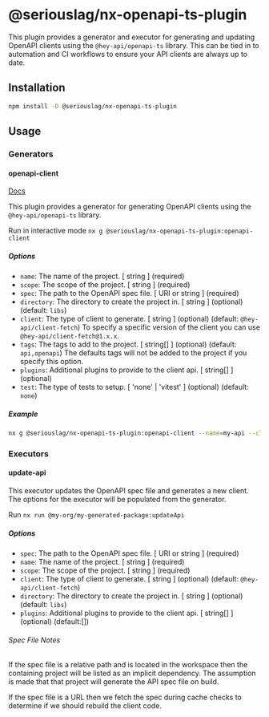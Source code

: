 # @seriouslag/nx-openapi-ts-plugin

This plugin provides a generator and executor for generating and updating OpenAPI clients using the `@hey-api/openapi-ts` library. This can be tied in to automation and CI workflows to ensure your API clients are always up to date.

## Installation

```bash
npm install -D @seriouslag/nx-openapi-ts-plugin
```

## Usage

### Generators

#### openapi-client

[Docs](./src/generators/openapi-client/README.md)

This plugin provides a generator for generating OpenAPI clients using the `@hey-api/openapi-ts` library.

Run in interactive mode `nx g @seriouslag/nx-openapi-ts-plugin:openapi-client`

##### Options

- `name`: The name of the project. [ string ] (required)
- `scope`: The scope of the project. [ string ] (required)
- `spec`: The path to the OpenAPI spec file. [ URI or string ] (required)
- `directory`: The directory to create the project in. [ string ] (optional) (default: `libs`)
- `client`: The type of client to generate. [ string ] (optional) (default: `@hey-api/client-fetch`)
  To specify a specific version of the client you can use `@hey-api/client-fetch@1.x.x`.
- `tags`: The tags to add to the project. [ string[] ] (optional) (default: `api,openapi`)
  The defaults tags will not be added to the project if you specify this option.
- `plugins`: Additional plugins to provide to the client api. [ string[] ] (optional)
- `test`: The type of tests to setup. [ 'none' | 'vitest' ] (optional) (default: `none`)

##### Example

```bash
nx g @seriouslag/nx-openapi-ts-plugin:openapi-client --name=my-api --client=@hey-api/client-fetch --scope=@my-app --directory=libs --spec=./spec.yaml --tags=api,openapi
```

### Executors

#### update-api

This executor updates the OpenAPI spec file and generates a new client.
The options for the executor will be populated from the generator.

Run `nx run @my-org/my-generated-package:updateApi`

##### Options

- `spec`: The path to the OpenAPI spec file. [ URI or string ] (required)
- `name`: The name of the project. [ string ] (required)
- `scope`: The scope of the project. [ string ] (required)
- `client`: The type of client to generate. [ string ] (optional) (default: `@hey-api/client-fetch`)
- `directory`: The directory to create the project in. [ string ] (optional) (default: `libs`)
- `plugins`: Additional plugins to provide to the client api. [ string[] ] (optional) (default:[])

###### Spec File Notes

If the spec file is a relative path and is located in the workspace then the containing project will be listed as an implicit dependency.
The assumption is made that that project will generate the API spec file on build.

If the spec file is a URL then we fetch the spec during cache checks to determine if we should rebuild the client code.
